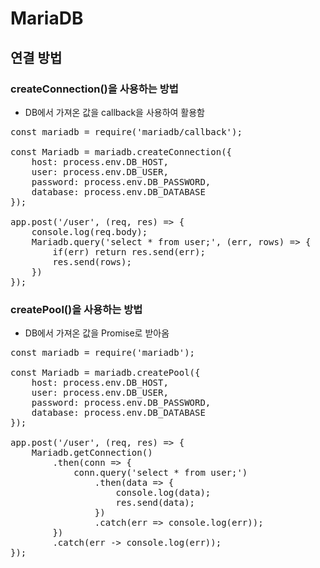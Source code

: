 # MariaDB
## 연결 방법

### createConnection()을 사용하는 방법
* DB에서 가져온 값을 callback을 사용하여 활용함
<pre>
const mariadb = require('mariadb/callback');

const Mariadb = mariadb.createConnection({
    host: process.env.DB_HOST,
    user: process.env.DB_USER,
    password: process.env.DB_PASSWORD,
    database: process.env.DB_DATABASE
});

app.post('/user', (req, res) => {
    console.log(req.body);
    Mariadb.query('select * from user;', (err, rows) => {
        if(err) return res.send(err);
        res.send(rows);
    })
});
</pre>

### createPool()을 사용하는 방법
* DB에서 가져온 값을 Promise로 받아옴
<pre>
const mariadb = require('mariadb');

const Mariadb = mariadb.createPool({
    host: process.env.DB_HOST,
    user: process.env.DB_USER,
    password: process.env.DB_PASSWORD,
    database: process.env.DB_DATABASE
});

app.post('/user', (req, res) => {
    Mariadb.getConnection()
        .then(conn => {
            conn.query('select * from user;')
                .then(data => {
                    console.log(data);
                    res.send(data);
                })
                .catch(err => console.log(err));
        })
        .catch(err -> console.log(err));
});
</pre>